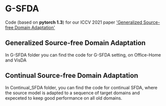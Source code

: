# G-SFDA
Code (based on **pytorch 1.3**) for our ICCV 2021 paper ['Generalized Source-free Domain Adaptation'](https://sites.google.com/view/g-sfda/g-sfda)

## Generalized Source-free Domain Adaptation

In G-SFDA folder you can find the code for G-SFDA setting, on Office-Home and VisDA

## Continual Source-free Domain Adaptation

In Continual_SFDA folder, you can find the code for continual SFDA, where the source model is adapted to a sequence of target domains and expeceted to keep good performance on all old domains.
